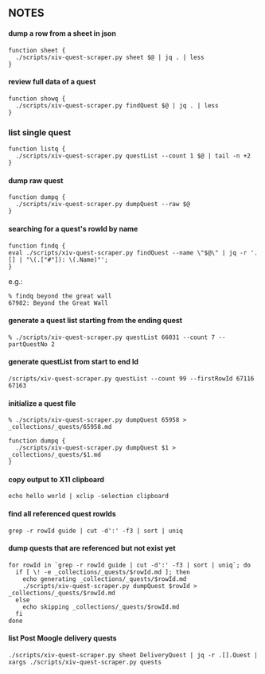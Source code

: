 

## NOTES


#### dump a row from a sheet in json
```
function sheet {
  ./scripts/xiv-quest-scraper.py sheet $@ | jq . | less
}
```

#### review full data of a quest
```
function showq {
  ./scripts/xiv-quest-scraper.py findQuest $@ | jq . | less
}
```

### list single quest
```
function listq {
  ./scripts/xiv-quest-scraper.py questList --count 1 $@ | tail -n +2
}
```

#### dump raw quest
```
function dumpq {
  ./scripts/xiv-quest-scraper.py dumpQuest --raw $@ 
}
```


#### searching for a quest's rowId by name
```
function findq { 
eval ./scripts/xiv-quest-scraper.py findQuest --name \"$@\" | jq -r '.[] | "\(.["#"]): \(.Name)"'; 
}
```
e.g.:
```
% findq beyond the great wall
67982: Beyond the Great Wall
```

#### generate a quest list starting from the ending quest
```
% ./scripts/xiv-quest-scraper.py questList 66031 --count 7 --partQuestNo 2 

```

#### generate questList from start to end Id
```
/scripts/xiv-quest-scraper.py questList --count 99 --firstRowId 67116 67163
```

#### initialize a quest file
```
% ./scripts/xiv-quest-scraper.py dumpQuest 65958 > _collections/_quests/65958.md 
```
```
function dumpq {
  ./scripts/xiv-quest-scraper.py dumpQuest $1 > _collections/_quests/$1.md 
}
```

#### copy output to X11 clipboard
```
echo hello world | xclip -selection clipboard
```


#### find all referenced quest rowIds
```
grep -r rowId guide | cut -d':' -f3 | sort | uniq
```

#### dump quests that are referenced but not exist yet
```
for rowId in `grep -r rowId guide | cut -d':' -f3 | sort | uniq`; do
  if [ \! -e _collections/_quests/$rowId.md ]; then
    echo generating _collections/_quests/$rowId.md
    ./scripts/xiv-quest-scraper.py dumpQuest $rowId > _collections/_quests/$rowId.md 
  else
    echo skipping _collections/_quests/$rowId.md
  fi
done
```

#### list Post Moogle delivery quests
```
./scripts/xiv-quest-scraper.py sheet DeliveryQuest | jq -r .[].Quest | xargs ./scripts/xiv-quest-scraper.py quests
```
